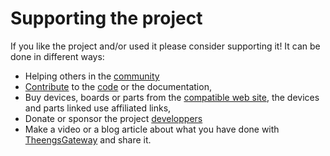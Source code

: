 # Supporting the project

If you like the project and/or used it please consider supporting it! It can be done in different ways:
* Helping others in the [community](https://github.com/theengs/gateway/discussions)
* [Contribute](development) to the [code](https://github.com/theengs/gateway) or the documentation,
* Buy devices, boards or parts from the [compatible web site](https://compatible.openmqttgateway.com), the devices and parts linked use affiliated links,
* Donate or sponsor the project [developpers](https://github.com/theengs/gateway/graphs/contributors)
* Make a video or a blog article about what you have done with [TheengsGateway](https://github.com/theengs/gateway) and share it.